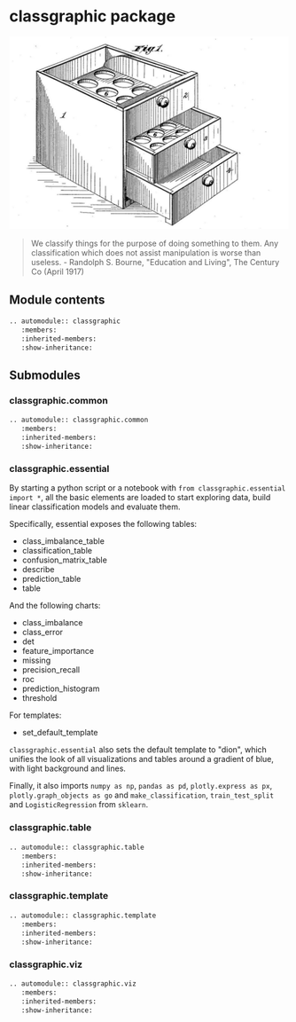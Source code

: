 # classgraphic package

![coin sorting machine](sorter_patent.jpg)

> We classify things for the purpose of doing something to them. Any classification which does not assist manipulation is worse than useless. - Randolph S. Bourne,
  "Education and Living", The Century Co (April 1917)

## Module contents

```{eval-rst}
.. automodule:: classgraphic
   :members:
   :inherited-members:
   :show-inheritance:
```
## Submodules

### classgraphic.common

```{eval-rst}
.. automodule:: classgraphic.common
   :members:
   :inherited-members:
   :show-inheritance:
```

### classgraphic.essential

By starting a python script or a notebook with `from classgraphic.essential import *`,
all the basic elements are loaded to start exploring data, build linear classification
models and evaluate them.

Specifically, essential exposes the following tables:

- class_imbalance_table 
- classification_table
- confusion_matrix_table
- describe
- prediction_table
- table

And the following charts:

- class_imbalance 
- class_error
- det
- feature_importance
- missing
- precision_recall
- roc
- prediction_histogram
- threshold

For templates:

- set_default_template

`classgraphic.essential` also sets the default template to "dion", which unifies
the look of all visualizations and tables around a gradient of blue, with light background and
lines.

Finally, it also imports `numpy as np`, `pandas as pd`, `plotly.express as px`, `plotly.graph_objects as go`
and `make_classification`, `train_test_split` and `LogisticRegression` from `sklearn`.

### classgraphic.table

```{eval-rst}
.. automodule:: classgraphic.table
   :members:
   :inherited-members:
   :show-inheritance:
```

### classgraphic.template

```{eval-rst}
.. automodule:: classgraphic.template
   :members:
   :inherited-members:
   :show-inheritance:
```

### classgraphic.viz

```{eval-rst}
.. automodule:: classgraphic.viz
   :members:
   :inherited-members:
   :show-inheritance:
```
